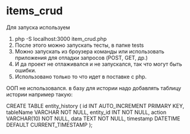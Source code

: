 # items_crud

Для запуска используем 
1. php -S localhost:3000 item_crud.php
2. После этого можно запускать тесты, в папке tests
3. Можно запускать из броузера команды или использовать приложения для отладки запросов (POST, GET, др.)
4. И да проект не отлаживался и не запускался, так что могут быть ошибки.
5. Использовано только то что идет в поставке с php.

ООП не использовался.
в базу для истории надо добавлять таблицу истории
например такую:

CREATE TABLE entity_history (
    id INT AUTO_INCREMENT PRIMARY KEY,
    tableName  VARCHAR NOT NULL,
    entity_id INT NOT NULL,
    action VARCHAR(10) NOT NULL,
    data TEXT NOT NULL,
    timestamp DATETIME DEFAULT CURRENT_TIMESTAMP
);












